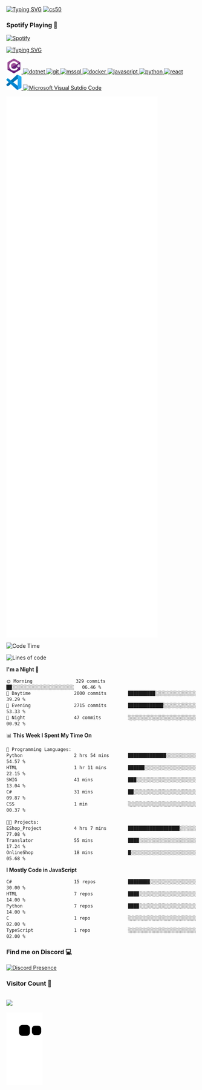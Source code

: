 [![Typing SVG](https://readme-typing-svg.herokuapp.com?font=Caveat&weight=500&size=25&duration=6003&pause=1000&color=F044F7&background=F7F7F700&repeat=false&width=435&lines=%F0%9F%8D%B7+CS50+%F0%9F%8D%B7)](https://git.io/typing-svg)
 <a href="https://certificates.cs50.io/77dc34e6-17fd-4a8f-bee2-c31077710b61.png?size=A4" target="_blank" rel="noreferrer"> <img src="https://certificates.cs50.io/77dc34e6-17fd-4a8f-bee2-c31077710b61.png?size=A4" alt="cs50" style="max-width: 100%;"/> </a>

### Spotify Playing 🎵
[![Spotify](https://novatorem-callme-milad.vercel.app/api/spotify)](https://open.spotify.com/user/31qocuc7c7cg5zouwkn7jso7h5qa)

[![Typing SVG](https://readme-typing-svg.herokuapp.com?font=Handjet&weight=500&size=21&pause=3000&color=3FF74A&width=435&lines=Languages+and+Technologies+I+use+%3A)](https://git.io/typing-svg)

<p dir="auto" style="text-decoration: none;"> <a href="https://www.w3schools.com/cs/" target="_blank" rel="noreferrer"> <img src="https://raw.githubusercontent.com/devicons/devicon/master/icons/csharp/csharp-original.svg" alt="csharp" width="40" height="40" style="max-width: 100%;"/> </a> <a href="https://dotnet.microsoft.com/" target="_blank" rel="noreferrer"> <img src="https://www.keenesystems.com/hubfs/250300p1323EDNmainDotNetCore2.png" alt="dotnet" width="40" height="40" style="max-width: 100%;"/> </a> <a href="https://git-scm.com/" target="_blank" rel="noreferrer">  <img src="https://www.vectorlogo.zone/logos/git-scm/git-scm-icon.svg" alt="git" width="40" height="40" style="max-width: 100%;"/> </a> <a href="https://www.microsoft.com/en-us/sql-server" target="_blank" rel="noreferrer"> <img src="https://assets.website-files.com/61d6b61c7084bb1d721a21aa/636add531dcf4d6ad0c45743_mssql%20260x260%20dark%20theme.png" alt="mssql" width="40" height="40" style="max-width: 100%;"/> </a> <a href="https://docker.com/" target="_blank" rel="noreferrer"> <img src="https://techkblog.com/wp-content/uploads/2022/06/Docker.gif" alt="docker" width="40" height="40" style="max-width: 100%;"/> </a> <a href="https://developer.mozilla.org/en-US/docs/Web/JavaScript" target="_blank" rel="noreferrer"> <img src="https://media1.giphy.com/media/ln7z2eWriiQAllfVcn/giphy.gif?cid=790b7611bbce32499d76d60c2b8dfcd8de49af4e8ac5f042&rid=giphy.gif&ct=s" alt="javascript" width="40" height="40" style="max-width: 100%;"/> </a>  <a href="https://www.python.org/" target="_blank" rel="noreferrer"> <img src="https://camo.githubusercontent.com/f75d5b43358ebd6b5c03ec2dfe64e113c069a23d4cad269bb98778317459e433/68747470733a2f2f692e67697068792e636f6d2f6d656469612f4c4d7439363338644f38646674416a74636f2f3130302e77656270" alt="python" width="40" height="40" style="max-width: 100%;"/> </a> <a href="https://react.dev/" target="_blank" rel="noreferrer"> <img src="https://camo.githubusercontent.com/bf519c3f236ebcba7b09e351c059f7ad13293029f1ff670a2882101da72ea4aa/68747470733a2f2f692e67697068792e636f6d2f6d656469612f654e41736a4f353574506267616f72376d612f313030772e77656270" alt="react" width="40" height="40" style="max-width: 100%;"/> </a> <a href="https://code.visualstudio.com/" target="_blank" rel="noreferrer"> <img src="https://raw.githubusercontent.com/devicons/devicon/master/icons/vscode/vscode-original.svg" alt="Visual Sutdio Code" width="40" height="40" style="max-width: 100%;"/> </a> <a href="https://visualstudio.microsoft.com/" target="_blank" rel="noreferrer"> <img src="https://visualstudio.microsoft.com/wp-content/uploads/2021/10/Product-Icon.svg" alt="Microsoft Visual Sutdio Code" width="40" height="40" style="max-width: 100%;"/> </a> </p>
<img align="center" src="/github-metrics.svg" alt="Metrics" width="400">

<!--START_SECTION:waka-->
![Code Time](http://img.shields.io/badge/Code%20Time-622%20hrs%2016%20mins-blue)

![Lines of code](https://img.shields.io/badge/From%20Hello%20World%20I%27ve%20Written-3.6%20million%20lines%20of%20code-blue)

**I'm a Night 🦉** 

```text
🌞 Morning                329 commits         ██░░░░░░░░░░░░░░░░░░░░░░░   06.46 % 
🌆 Daytime                2000 commits        ██████████░░░░░░░░░░░░░░░   39.29 % 
🌃 Evening                2715 commits        █████████████░░░░░░░░░░░░   53.33 % 
🌙 Night                  47 commits          ░░░░░░░░░░░░░░░░░░░░░░░░░   00.92 % 
```


📊 **This Week I Spent My Time On** 

```text
💬 Programming Languages: 
Python                   2 hrs 54 mins       ██████████████░░░░░░░░░░░   54.57 % 
HTML                     1 hr 11 mins        ██████░░░░░░░░░░░░░░░░░░░   22.15 % 
SWIG                     41 mins             ███░░░░░░░░░░░░░░░░░░░░░░   13.04 % 
C#                       31 mins             ██░░░░░░░░░░░░░░░░░░░░░░░   09.87 % 
CSS                      1 min               ░░░░░░░░░░░░░░░░░░░░░░░░░   00.37 % 

🐱‍💻 Projects: 
EShop_Project            4 hrs 7 mins        ███████████████████░░░░░░   77.08 % 
Translator               55 mins             ████░░░░░░░░░░░░░░░░░░░░░   17.24 % 
OnlineShop               18 mins             █░░░░░░░░░░░░░░░░░░░░░░░░   05.68 % 
```

**I Mostly Code in JavaScript** 

```text
C#                       15 repos            ████████░░░░░░░░░░░░░░░░░   30.00 % 
HTML                     7 repos             ████░░░░░░░░░░░░░░░░░░░░░   14.00 % 
Python                   7 repos             ████░░░░░░░░░░░░░░░░░░░░░   14.00 % 
C                        1 repo              ░░░░░░░░░░░░░░░░░░░░░░░░░   02.00 % 
TypeScript               1 repo              ░░░░░░░░░░░░░░░░░░░░░░░░░   02.00 % 
```




<!--END_SECTION:waka-->

### Find me on Discord 💻
<!-- Old one -->
<!-- <a href="https://discord.gg/pQVcABAxAy" rel="nofollow"> 
  <img src="https://discord.c99.nl/widget/theme-3/1001889586626175006.png" data-canonical-src="https://discord.c99.nl/widget/theme-3/1001889586626175006.png" style="max-width: 100%;"></a> -->
  
[![Discord Presence](https://lanyard.cnrad.dev/api/852796108304023564)](https://discord.com/users/1001889586626175006)

### Visitor Count 🔢
<p align="left"> 
  <br>
  <img src="https://profile-counter.glitch.me/itz-Amethyst/count.svg" />
</p>

<img src="https://github.com/itz-Amethyst/itz-Amethyst/blob/output/github-contribution-grid-snake.svg" alt="snake" style="max-width: 100%;">
